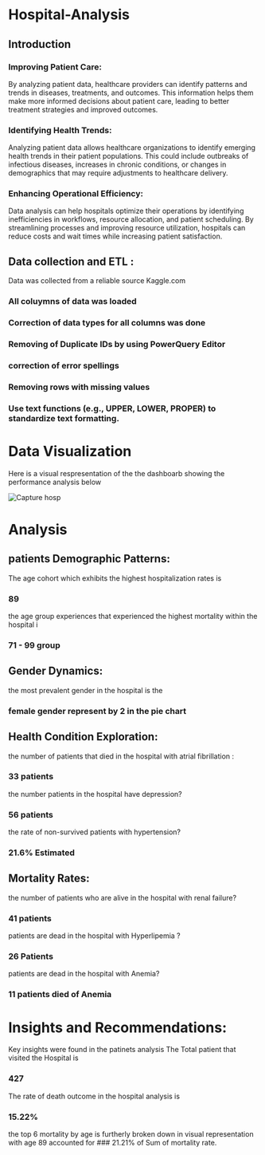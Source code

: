 # Hospital-Analysis
## Introduction

### Improving Patient Care:
By analyzing patient data, healthcare providers can identify patterns and trends in diseases, treatments, and outcomes. This information helps them make more informed decisions about patient care, leading to better treatment strategies and improved outcomes.
### Identifying Health Trends: 
Analyzing patient data allows healthcare organizations to identify emerging health trends in their patient populations. This could include outbreaks of infectious diseases, increases in chronic conditions, or changes in demographics that may require adjustments to healthcare delivery.
### Enhancing Operational Efficiency: 
Data analysis can help hospitals optimize their operations by identifying inefficiencies in workflows, resource allocation, and patient scheduling. By streamlining processes and improving resource utilization, hospitals can reduce costs and wait times while increasing patient satisfaction.

## Data collection and ETL  :
Data was collected from a reliable source Kaggle.com 
### All coluymns of data was loaded 
### Correction of data types for all columns was done
### Removing of Duplicate IDs by using PowerQuery Editor
### correction of error spellings
### Removing rows with missing values
### Use text functions (e.g., UPPER, LOWER, PROPER) to standardize text formatting.

# Data Visualization 
Here is a visual respresentation of the the dashboarb showing the performance analysis below


![Capture hosp](https://github.com/Petersite/Hospital-Analysis/assets/140444150/67dc4c10-7edb-4609-81f0-25816ca64598)



# Analysis

## patients Demographic Patterns:

The age cohort  which exhibits the highest hospitalization rates is 
### 89
the age group experiences that experienced the highest mortality within the hospital i
### 71 - 99 group

## Gender Dynamics:

the most prevalent gender in the hospital is the
### female gender represent by 2 in the pie chart

## Health Condition Exploration:

the number of patients that died in the hospital with atrial fibrillation :
### 33 patients
the number patients in the hospital have depression?
### 56 patients 
the rate of non-survived patients with hypertension?
### 21.6% Estimated

## Mortality Rates:

the number of patients  who are alive in the hospital with renal failure?
### 41 patients
patients are dead in the hospital with Hyperlipemia ?
### 26 Patients
patients are dead in the hospital with Anemia?
### 11 patients died of Anemia


# Insights and Recommendations:
Key insights were found in the patinets analysis 
The Total patient that visited the Hospital is 
### 427
The rate of death outcome in the hospital analysis is 
### 15.22%
the top 6 mortality by age is furtherly broken down in visual representation with age ﻿89 accounted for ### 21.21% of Sum of mortality rate.









































